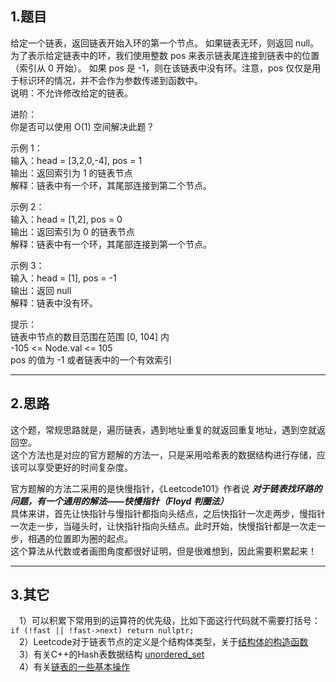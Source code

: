## 1.题目
给定一个链表，返回链表开始入环的第一个节点。 如果链表无环，则返回 null。  
为了表示给定链表中的环，我们使用整数 pos 来表示链表尾连接到链表中的位置（索引从 0 开始）。 如果 pos 是 -1，则在该链表中没有环。注意，pos 仅仅是用于标识环的情况，并不会作为参数传递到函数中。  
说明：不允许修改给定的链表。  

进阶：  
你是否可以使用 O(1) 空间解决此题？  

示例 1：  
输入：head = [3,2,0,-4], pos = 1  
输出：返回索引为 1 的链表节点  
解释：链表中有一个环，其尾部连接到第二个节点。  

示例 2：  
输入：head = [1,2], pos = 0  
输出：返回索引为 0 的链表节点  
解释：链表中有一个环，其尾部连接到第一个节点。  

示例 3：  
输入：head = [1], pos = -1  
输出：返回 null  
解释：链表中没有环。  

提示：  
链表中节点的数目范围在范围 [0, 104] 内  
-105 <= Node.val <= 105  
pos 的值为 -1 或者链表中的一个有效索引  

---

## 2.思路
这个题，常规思路就是，遍历链表，遇到地址重复的就返回重复地址，遇到空就返回空。  
这个方法也是对应的官方题解的方法一，只是采用哈希表的数据结构进行存储，应该可以享受更好的时间复杂度。  

官方题解的方法二采用的是快慢指针，《Leetcode101》作者说 ***对于链表找环路的问题，有一个通用的解法——快慢指针（Floyd 判圈法）***  
具体来讲，首先让快指针与慢指针都指向头结点，之后快指针一次走两步，慢指针一次走一步，当碰头时，让快指针指向头结点。此时开始，快慢指针都是一次走一步，相遇的位置即为圈的起点。  
这个算法从代数或者画图角度都很好证明，但是很难想到，因此需要积累起来！  

---

## 3.其它
&emsp;1）可以积累下常用到的运算符的优先级，比如下面这行代码就不需要打括号：`if (!fast || !fast->next) return nullptr;`  
&emsp;2）Leetcode对于链表节点的定义是个结构体类型，关于[结构体的构造函数](https://blog.csdn.net/vir_lee/article/details/81106049)  
&emsp;3）有关C++的Hash表数据结构 [unordered_set](https://blog.csdn.net/zhang14916/article/details/100859487)  
&emsp;4）有关[链表的一些基本操作](https://blog.csdn.net/chent86/article/details/64503747)